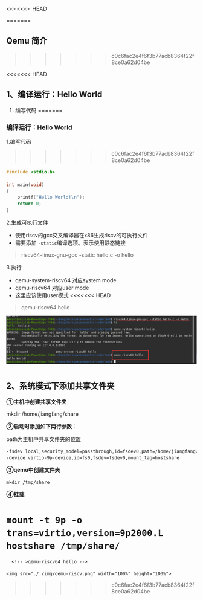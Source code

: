 <<<<<<< HEAD

=======
## Qemu 简介
>>>>>>> c0c6fac2e4f6f3b77acb8364f22f8ce0a62d04be


<<<<<<< HEAD

## 1、编译运行：Hello World
1. 编写代码
=======
### 编译运行：Hello World
1.编写代码

>>>>>>> c0c6fac2e4f6f3b77acb8364f22f8ce0a62d04be
```c
#include <stdio.h>

int main(void)
{
	printf("Hello World!\n");
	return 0;
}
```

2.生成可执行文件
   - 使用riscv的gcc交叉编译器在x86生成riscv的可执行文件
   - 需要添加  `-static`编译选项。表示使用静态链接
   >riscv64-linux-gnu-gcc -static hello.c -o hello

3.执行
   - qemu-system-riscv64 对应system mode
   - qemu-riscv64 对应user mode
   - 这里应该使用user模式
<<<<<<< HEAD
   >qemu-riscv64 hello

![qemu-riscv64](../TrustCom2022/img/qemu-riscv.png )


#

## 2、系统模式下添加共享文件夹
**①主机中创建共享文件夹**

mkdir /home/jiangfang/share

**②启动时添加如下两行参数**：

path为主机中共享文件夹的位置

```markdown
-fsdev local,security_model=passthrough,id=fsdev0,path=/home/jiangfang/share \
-device virtio-9p-device,id=fs0,fsdev=fsdev0,mount_tag=hostshare
```
**③qemu中创建文件夹**

`mkdir /tmp/share`

**④挂载**

`mount -t 9p -o trans=virtio,version=9p2000.L hostshare /tmp/share/`
=======
      <!-- >qemu-riscv64 hello -->

    <img src="././img/qemu-riscv.png" width="100%" height="100%">
>>>>>>> c0c6fac2e4f6f3b77acb8364f22f8ce0a62d04be
